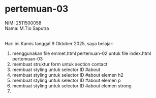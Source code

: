 # pertemuan-03

NIM: 2511500058<br>
Nama: M.Tio Saputra<br><br>

Hari ini Kamis tanggal 9 Oktober 2025, saya belajar:
<ol>
  <li>menggunakan file emmet.html pertemuan-02 untuk file index.html pertemuan-03</li>
  <li>membuat struktur form untuk section contact</li>
  <li>membuat styling untuk selector ID #about</li>
  <li>membuat styling untuk selector ID #about elemen h2</li>
  <li>membuat styling untuk selector ID #about elemen p</li>
  <li>membuat styling untuk  selector ID #about elemen strong<li>
<ol>
